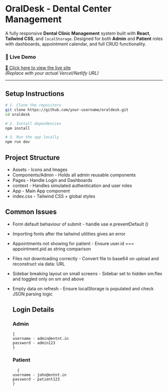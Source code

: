 # OralDesk -  Dental Center Management

A fully responsive **Dental Clinic Management** system built with **React**, **Tailwind CSS**, and `localStorage`. Designed for both **Admin** and **Patient** roles with dashboards, appointment calendar, and full CRUD functionality.

### 🚀 Live Demo

[🔗 Click here to view the live site](https://your-deployed-url.vercel.app)  
*(Replace with your actual Vercel/Netlify URL)*

---

## Setup Instructions

```bash
# 1. Clone the repository
git clone https://github.com/your-username/oraldesk.git
cd oraldesk

# 2. Install dependencies
npm install

# 3. Run the app locally
npm run dev
```

## Project Structure

- Assets - Icons and Images
- Components/Admin - Holds all admin reusable components
- Pages - Handle Login and Dashboards
- context - Handles simulated authentication and user roles
- App - Main App component
- index.css - Tailwind CSS + global styles

## Common Issues
- Form default behaviour of submit - handle use e.preventDefault ()
- Importing fonts after the tailwind utilities gives an error
- Appointments not showing for patient - Ensure user.id === appointment.pid as string comparison
- Files not downloading correctly - Convert file to base64 on upload and reconstruct via data: URL
- Sidebar breaking layout on small screens - Sidebar set to hidden sm:flex and toggled only on sm and above
- Empty data on refresh - Ensure localStorage is populated and check JSON parsing logic

  ## Login Details
  ### Admin
  ```
  {
  username - admin@entnt.in
  password - admin123
  }
  ```
  ### Patient
  ```
    {
  username - john@entnt.in
  password - patient123
  }
  ```

